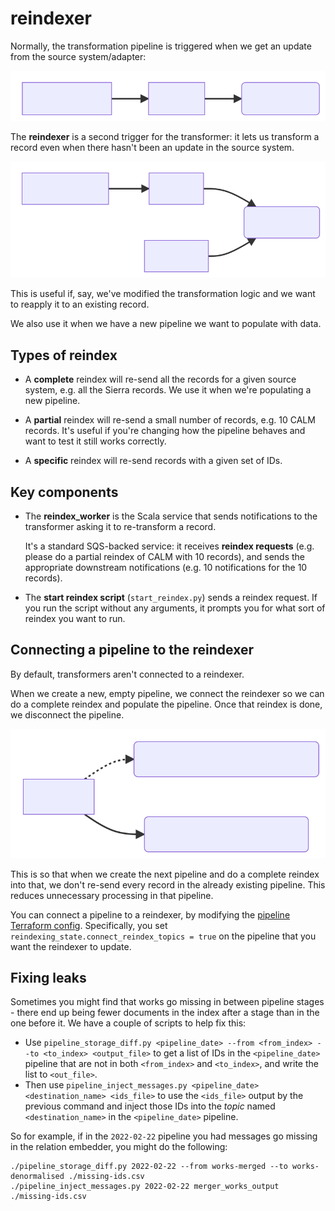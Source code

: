 # reindexer

Normally, the transformation pipeline is triggered when we get an update from the source system/adapter:

<!--
  Generated from Mermaid config (https://mermaid-js.github.io/mermaid/#/ /
  https://mermaid.live)

  graph LR
      S[source system] \-\-> A
      A[adapter] \-\-> T(transformer)

  Note: the double hyphens have been escaped for this HTML comment;
  you'll need to remove them to render the diagram.
-->

<img src="./adapter.svg" alt="A flow chart showing the source system pointing to the adapter, and the adapter pointing to the transformer.">

The **reindexer** is a second trigger for the transformer: it lets us transform a record even when there hasn't been an update in the source system.

<!--
  Generated from Mermaid config (https://mermaid-js.github.io/mermaid/#/ /
  https://mermaid.live)

  graph LR
      S[source system] \-\-> A
      A[adapter] \-\-> T(transformer)
      R[reindexer] \-\-> T

  Note: the double hyphens have been escaped for this HTML comment;
  you'll need to remove them to render the diagram.
-->

<img src="./reindexer.svg" alt="The same flow chart as before, now with the reindexer being a second input to the transformer.">

This is useful if, say, we've modified the transformation logic and we want to reapply it to an existing record.

We also use it when we have a new pipeline we want to populate with data.



## Types of reindex

*   A **complete** reindex will re-send all the records for a given source system, e.g. all the Sierra records.
    We use it when we're populating a new pipeline.

*   A **partial** reindex will re-send a small number of records, e.g. 10 CALM records.
    It's useful if you're changing how the pipeline behaves and want to test it still works correctly.

*   A **specific** reindex will re-send records with a given set of IDs.



## Key components

*   The **reindex_worker** is the Scala service that sends notifications to the transformer asking it to re-transform a record.

    It's a standard SQS-backed service: it receives **reindex requests** (e.g. please do a partial reindex of CALM with 10 records), and sends the appropriate downstream notifications (e.g. 10 notifications for the 10 records).

*   The **start reindex script** (`start_reindex.py`) sends a reindex request.
    If you run the script without any arguments, it prompts you for what sort of reindex you want to run.



## Connecting a pipeline to the reindexer

By default, transformers aren't connected to a reindexer.

<!--
  Generated from Mermaid config (https://mermaid-js.github.io/mermaid/#/ /
  https://mermaid.live)

  graph LR
      R[reindexer] -.-> T1(existing pipeline/transformer)
      R[reindexer] -\-> T2(new pipeline/transformer)

  Note: the double hyphens have been escaped for this HTML comment;
  you'll need to remove them to render the diagram.
-->

When we create a new, empty pipeline, we connect the reindexer so we can do a complete reindex and populate the pipeline.
Once that reindex is done, we disconnect the pipeline.

<img src="./pipelines.svg" alt="A flow chart with a reindexer pointing to an existing pipeline/transformer, and a new pipeline/transformer. The arrow pointing to the existing transformer is dashed (disconnected), while the arrow to the new transformer is solid (connected).">

This is so that when we create the next pipeline and do a complete reindex into that, we don't re-send every record in the already existing pipeline.
This reduces unnecessary processing in that pipeline.

You can connect a pipeline to a reindexer, by modifying the [pipeline Terraform config](https://github.com/wellcomecollection/catalogue-pipeline/tree/main/pipeline/terraform).
Specifically, you set `reindexing_state.connect_reindex_topics = true` on the pipeline that you want the reindexer to update.

## Fixing leaks

Sometimes you might find that works go missing in between pipeline stages - there end up being fewer documents in the index after a stage than in the one before it. We have a couple of scripts to help fix this:

- Use `pipeline_storage_diff.py <pipeline_date> --from <from_index> --to <to_index> <output_file>` to get a list of IDs in the `<pipeline_date>` pipeline that are not in both `<from_index>` and `<to_index>`, and write the list to `<out_file>`.
- Then use `pipeline_inject_messages.py <pipeline_date> <destination_name> <ids_file>` to use the `<ids_file>` output by the previous command and inject those IDs into the _topic_ named `<destination_name>` in the `<pipeline_date>` pipeline.

So for example, if in the `2022-02-22` pipeline you had messages go missing in the relation embedder, you might do the following:

```
./pipeline_storage_diff.py 2022-02-22 --from works-merged --to works-denormalised ./missing-ids.csv
./pipeline_inject_messages.py 2022-02-22 merger_works_output ./missing-ids.csv
```
